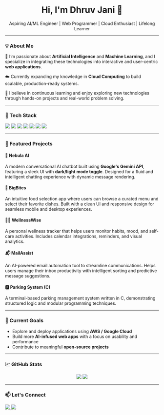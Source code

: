 <h1 align="center">Hi, I'm Dhruv Jani 👋</h1>
<p align="center">Aspiring AI/ML Engineer | Web Programmer | Cloud Enthusiast | Lifelong Learner</p>

---

### 💡 About Me

🚀 I’m passionate about **Artificial Intelligence** and **Machine Learning**, and I specialize in integrating these technologies into interactive and user-centric **web applications**.

☁️ Currently expanding my knowledge in **Cloud Computing** to build scalable, production-ready systems.

🔁 I believe in continuous learning and enjoy exploring new technologies through hands-on projects and real-world problem solving.

---

### 🔧 Tech Stack

<p align="left">
  <img src="https://img.shields.io/badge/Python-3670A0?style=for-the-badge&logo=python&logoColor=white" />
  <img src="https://img.shields.io/badge/C-00599C?style=for-the-badge&logo=c&logoColor=white" />
  <img src="https://img.shields.io/badge/JavaScript-F7DF1E?style=for-the-badge&logo=javascript&logoColor=black" />
  <img src="https://img.shields.io/badge/React-20232A?style=for-the-badge&logo=react&logoColor=61DAFB" />
  <img src="https://img.shields.io/badge/TailwindCSS-06B6D4?style=for-the-badge&logo=tailwindcss&logoColor=white" />
  <img src="https://img.shields.io/badge/Gemini%20AI-ffcf00?style=for-the-badge&logo=google&logoColor=black" />
  <img src="https://img.shields.io/badge/Linux-FCC624?style=for-the-badge&logo=linux&logoColor=black" />
</p>

---

### 🌟 Featured Projects

#### 🧠 Nebula AI
A modern conversational AI chatbot built using **Google's Gemini API**, featuring a sleek UI with **dark/light mode toggle**. Designed for a fluid and intelligent chatting experience with dynamic message rendering.

#### 🍔 BigBites
An intuitive food selection app where users can browse a curated menu and select their favorite dishes. Built with a clean UI and responsive design for seamless mobile and desktop experiences.

#### 🧘‍♂️ WellnessWise
A personal wellness tracker that helps users monitor habits, mood, and self-care activities. Includes calendar integrations, reminders, and visual analytics.

#### 📬 MailAssist
An AI-powered email automation tool to streamline communications. Helps users manage their inbox productivity with intelligent sorting and predictive message suggestions.

#### 🅿️ Parking System (C)
A terminal-based parking management system written in C, demonstrating structured logic and modular programming techniques.

---

### 🎯 Current Goals

- Explore and deploy applications using **AWS / Google Cloud**
- Build more **AI-infused web apps** with a focus on usability and performance
- Contribute to meaningful **open-source projects**

---

### 📈 GitHub Stats

<p align="center">
  <img src="https://github-readme-stats.vercel.app/api?username=DHRUVXJANI&show_icons=true&theme=radical" />
  <img src="https://github-readme-stats.vercel.app/api/top-langs/?username=DHRUVXJANI&layout=compact&theme=radical" />
</p>

---

### 📫 Let's Connect

<p align="left">
  <a href="https://www.linkedin.com/in/dhruv-jani-1605972aa" target="_blank">
    <img src="https://img.shields.io/badge/LinkedIn-blue?style=for-the-badge&logo=linkedin&logoColor=white" />
  </a>
  <a href="mailto:dhruv.jani@email.com" target="_blank">
    <img src="https://img.shields.io/badge/Email-D14836?style=for-the-badge&logo=gmail&logoColor=white" />
  </a>
</p>
